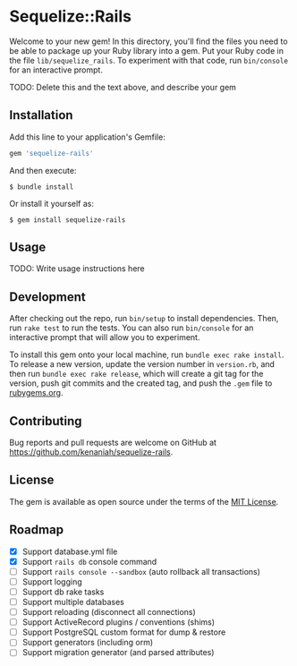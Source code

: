# Sequelize::Rails

Welcome to your new gem! In this directory, you'll find the files you need to be able to package up your Ruby library into a gem. Put your Ruby code in the file `lib/sequelize_rails`. To experiment with that code, run `bin/console` for an interactive prompt.

TODO: Delete this and the text above, and describe your gem

## Installation

Add this line to your application's Gemfile:

```ruby
gem 'sequelize-rails'
```

And then execute:

    $ bundle install

Or install it yourself as:

    $ gem install sequelize-rails

## Usage

TODO: Write usage instructions here

## Development

After checking out the repo, run `bin/setup` to install dependencies. Then, run `rake test` to run the tests. You can also run `bin/console` for an interactive prompt that will allow you to experiment.

To install this gem onto your local machine, run `bundle exec rake install`. To release a new version, update the version number in `version.rb`, and then run `bundle exec rake release`, which will create a git tag for the version, push git commits and the created tag, and push the `.gem` file to [rubygems.org](https://rubygems.org).

## Contributing

Bug reports and pull requests are welcome on GitHub at https://github.com/kenaniah/sequelize-rails.

## License

The gem is available as open source under the terms of the [MIT License](https://opensource.org/licenses/MIT).

## Roadmap

 - [x] Support database.yml file
 - [x] Support `rails db` console command
 - [ ] Support `rails console --sandbox` (auto rollback all transactions)
 - [ ] Support logging
 - [ ] Support db rake tasks
 - [ ] Support multiple databases
 - [ ] Support reloading (disconnect all connections)
 - [ ] Support ActiveRecord plugins / conventions (shims)
 - [ ] Support PostgreSQL custom format for dump & restore
 - [ ] Support generators (including orm)
 - [ ] Support migration generator (and parsed attributes)
